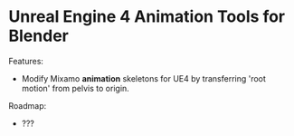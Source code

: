 # Unreal Engine 4 Animation Tools for Blender

Features:
* Modify Mixamo __animation__ skeletons for UE4 by transferring 'root motion' from pelvis to origin.

Roadmap:
* ???